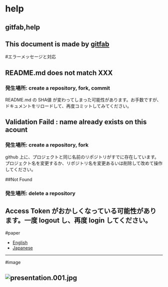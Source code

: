 # help
## gitfab,help
This document is made by [gitfab](http://gitfab.org)
---
#エラーメッセージと対応 
## README.md does not match XXX
### 発生場所: create a repository, fork, commit
README.md の SHA値 が変わってしまった可能性があります。お手数ですが、ドキュメントをリロードして、再度コミットしてみてください。
## Validation Faild : name already exists on this acount
### 発生場所: create a repository, fork
github 上に、プロジェクトと同じ名前のリポジトリがすでに存在しています。プロジェクト名を変更するか、リポジトリ名を変更あるいは削除して改めて操作してください。

##Not Found
### 発生場所: delete a repository
Access Token がおかしくなっている可能性があります。一度 logout し、再度 login してください。
---
#paper

* [English](https://raw.github.com/gitfab/help/master/gitfab/resources/fab9.pdf)
* [Japanese](https://raw.github.com/gitfab/help/master/gitfab/resources/fab9ja.pdf)
---
#image

![presentation.001.jpg](https://raw.github.com/gitfab/help/master/gitfab/resources/presentation.001.jpg)
---
